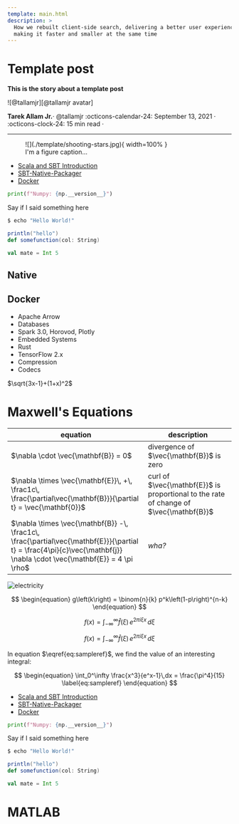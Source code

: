 ```yaml
---
template: main.html
description: >
  How we rebuilt client-side search, delivering a better user experience while
  making it faster and smaller at the same time
---
```


# Template post

__This is the story about a template post__

<aside class="mdx-author" markdown>
![@tallamjr][@tallamjr avatar]

<span>__Tarek Allam Jr.__· @tallamjr</span>
<span>
:octicons-calendar-24: September 13, 2021 ·
:octicons-clock-24: 15 min read ·
</span>
</aside>

  [@tallamjr avatar]: https://avatars.githubusercontent.com/tallamjr

---

<link rel="stylesheet" href="https://cdnjs.cloudflare.com/ajax/libs/highlight.js/11.7.0/styles/base16/gruvbox-dark-pale.css"> <!-- atom-one-dark-reasonable.min.css"-->
<script src="https://cdnjs.cloudflare.com/ajax/libs/highlight.js/11.7.0/highlight.min.js"></script>
<script>hljs.highlightAll();</script>

<!-- <link rel="stylesheet" href="https://fonts.googleapis.com/css?family=Press+Start+2P"> -->
<!-- <link rel="stylesheet" href="https://fonts.googleapis.com/css?family=Abril+Fatface"> -->
<!-- <link rel="stylesheet" href="https://fonts.googleapis.com/css?family=Arimo"> -->
<!-- <link rel="stylesheet" href="https://fonts.googleapis.com/css?family=Courier+Prime"> -->

<!-- <style> -->
<!-- .md-typeset h1, -->
<!-- .md-typeset h2 { -->
<!--   color: var(--md-typeset-color); -->
<!--   font-weight: bold; -->
<!--   <!-1- font-family: 'Press Start 2P', serif; -1-> -->
<!--   <!-1- font-family: 'Courier Prime', serif; -1-> -->
<!--   <!-1- font-family: 'Abril Fatface', serif; -1-> -->
<!-- } -->
<!--   <!-1- color: #fd49a0; -1-> -->
<!--   <!-1- color: #fd4973; -1-> -->
<!-- </style> -->

<!-- <style> -->
<!-- .md-typeset h1 { -->
<!--   <!-1- color: var(--md-default-fg-color--light); -1-> -->
<!--   color: var(--md-typeset-color); -->
<!--   font-weight: bold; -->
<!--   font-family: 'Abril Fatface', serif; -->
<!-- } -->
<!-- </style> -->

<!-- <style> -->
<!-- .md-typeset h3 { -->
<!--   color: blue; -->
<!--   font-weight: bold; -->
<!--   font-family: 'Abril Fatface', serif; -->
<!-- } -->
<!-- </style> -->

<!-- <style> -->
<!-- .md-typeset p { -->
<!--   font-weight: bold; -->
<!--   font-family: 'Courier Prime', serif; -->
<!-- } -->
<!-- </style> -->

<!-- Place images inside folder with same name as post -->
<figure markdown>
![](./template/shooting-stars.jpg){ width=100% }
<figcaption markdown>
I'm a figure caption...
</figcaption>
</figure>


- [Scala and SBT Introduction](#scala)
- [SBT-Native-Packager](#native)
- [Docker](#docker)

```python
print(f"Numpy: {np.__version__}")
```

Say if I said something here

```bash
$ echo "Hello World!"
```

```scala
println("hello")
def somefunction(col: String)

val mate = Int 5
```
## <a name="native"></a>Native

## <a name="docker"></a>Docker

* Apache Arrow
* Databases
* Spark 3.0, Horovod, Plotly
* Embedded Systems
* Rust
* TensorFlow 2.x
* Compression
* Codecs

$\sqrt{3x-1}+(1+x)^2$

# Maxwell's Equations


equation | description
----------|------------
$\nabla \cdot \vec{\mathbf{B}}  = 0$ | divergence of $\vec{\mathbf{B}}$ is zero
$\nabla \times \vec{\mathbf{E}}\, +\, \frac1c\, \frac{\partial\vec{\mathbf{B}}}{\partial t}  = \vec{\mathbf{0}}$ |  curl of $\vec{\mathbf{E}}$ is proportional to the rate of change of $\vec{\mathbf{B}}$
$\nabla \times \vec{\mathbf{B}} -\, \frac1c\, \frac{\partial\vec{\mathbf{E}}}{\partial t} = \frac{4\pi}{c}\vec{\mathbf{j}}    \nabla \cdot \vec{\mathbf{E}} = 4 \pi \rho$ | _wha?_

![electricity](http://i.giphy.com/Gty2oDYQ1fih2.gif)

$$
\begin{equation}
  g\left(k\right) = \binom{n}{k} p^k\left(1-p\right)^{n-k}
\end{equation}
$$

$$
\begin{equation}
f(x) = \int_{-\infty}^\infty \hat f(\xi)\,e^{2 \pi i \xi x} \,d\xi
\end{equation}
$$

$$f(x) = \int_{-\infty}^\infty \hat f(\xi)\,e^{2 \pi i \xi x} \,d\xi$$

In equation $\eqref{eq:sampleref}$, we find the value of an
interesting integral:

$$
\begin{equation}
  \int_0^\infty \frac{x^3}{e^x-1}\,dx = \frac{\pi^4}{15}
  \label{eq:sampleref}
\end{equation}
$$

- [Scala and SBT Introduction](#scala)
- [SBT-Native-Packager](#native)
- [Docker](#docker)

```python
print(f"Numpy: {np.__version__}")
```

Say if I said something here

```bash
$ echo "Hello World!"
```

```scala
println("hello")
def somefunction(col: String)

val mate = Int 5
```
# <a name="matlab"></a>MATLAB
